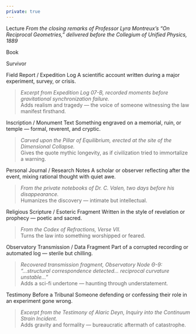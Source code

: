 ```yaml
---
private: true
---
```

Lecture
_From the closing remarks of Professor Lyra Montreux’s “On Reciprocal Geometries,” delivered before the Collegium of Unified Physics, 1889_

Book

Survivor

Field Report / Expedition Log
A scientific account written during a major experiment, survey, or crisis.

> _Excerpt from Expedition Log 07-B, recorded moments before gravitational synchronization failure._  
> Adds realism and tragedy — the voice of someone witnessing the law manifest firsthand.

Inscription / Monument Text
Something engraved on a memorial, ruin, or temple — formal, reverent, and cryptic.

> _Carved upon the Pillar of Equilibrium, erected at the site of the Dimensional Collapse._  
> Gives the quote mythic longevity, as if civilization tried to immortalize a warning.

Personal Journal / Research Notes
A scholar or observer reflecting after the event, mixing rational thought with quiet awe.

> _From the private notebooks of Dr. C. Valen, two days before his disappearance._  
> Humanizes the discovery — intimate but intellectual.

Religious Scripture / Esoteric Fragment
Written in the style of revelation or prophecy — poetic and sacred.

> _From the Codex of Refractions, Verse VII._  
> Turns the law into something worshipped or feared.

Observatory Transmission / Data Fragment
Part of a corrupted recording or automated log — sterile but chilling.

> _Recovered transmission fragment, Observatory Node Θ-9: “...structural correspondence detected… reciprocal curvature unstable…”_  
> Adds a sci-fi undertone — haunting through understatement.

Testimony Before a Tribunal
Someone defending or confessing their role in an experiment gone wrong.

> _Excerpt from the Testimony of Alaric Deyn, Inquiry into the Continuum Strain Incident._  
> Adds gravity and formality — bureaucratic aftermath of catastrophe.